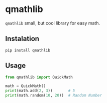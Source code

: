 # qmathlib

`qmathlib` small, but cool library for easy math.
## Instalation

```
pip install qmathlib
```

## Usage

```python
from qmathlib import QuickMath

math = QuickMath()
print(math.add(2, 3))       # 5
print(math.random(10, 20))  # Random Number
```

